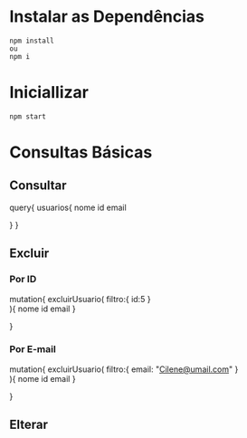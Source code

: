 # Instalar as Dependências

    npm install
    ou
    npm i

# Iniciallizar

    npm start

# Consultas Básicas

## Consultar

query{
usuarios{
nome
id
email

}
}

## Excluir

### Por ID

mutation{
excluirUsuario(
filtro:{
id:5
}  
){
nome
id
email
}

}

### Por E-mail

mutation{
excluirUsuario(
filtro:{
email: "Cilene@umail.com"
}  
){
nome
id
email
}

}

## Elterar
